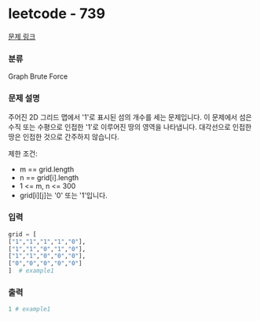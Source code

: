# leetcode - 739

[문제 링크](https://leetcode.com/problems/number-of-islands/)

### 분류

Graph Brute Force

### 문제 설명

주어진 2D 그리드 맵에서 '1'로 표시된 섬의 개수를 세는 문제입니다. 이 문제에서 섬은 수직 또는 수평으로 인접한 '1'로 이루어진 땅의 영역을 나타냅니다.
대각선으로 인접한 땅은 인접한 것으로 간주하지 않습니다.

제한 조건:

- m == grid.length
- n == grid[i].length
- 1 <= m, n <= 300
- grid[i][j]는 '0' 또는 '1'입니다.

### 입력

```python
grid = [
["1","1","1","1","0"],
["1","1","0","1","0"],
["1","1","0","0","0"],
["0","0","0","0","0"]
]  # example1

```

### 출력

```python
1 # example1
```

